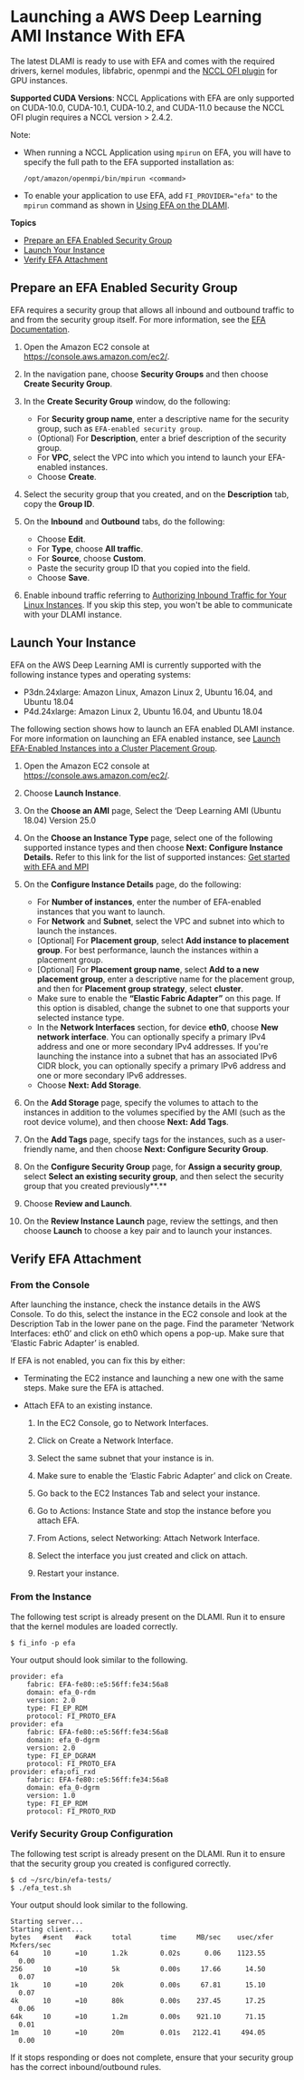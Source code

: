 # Launching a AWS Deep Learning AMI Instance With EFA<a name="tutorial-efa-launching"></a>

The latest DLAMI is ready to use with EFA and comes with the required drivers, kernel modules, libfabric, openmpi and the [NCCL OFI plugin](https://github.com/aws/aws-ofi-nccl/tree/aws) for GPU instances\.

**Supported CUDA Versions**: NCCL Applications with EFA are only supported on CUDA\-10\.0, CUDA\-10\.1, CUDA\-10\.2, and CUDA\-11\.0 because the NCCL OFI plugin requires a NCCL version > 2\.4\.2\. 

Note:
+ When running a NCCL Application using `mpirun` on EFA, you will have to specify the full path to the EFA supported installation as: 

  ```
  /opt/amazon/openmpi/bin/mpirun <command>  
  ```
+ To enable your application to use EFA, add `FI_PROVIDER="efa"` to the `mpirun` command as shown in [Using EFA on the DLAMI](tutorial-efa-using.md)\.

**Topics**
+ [Prepare an EFA Enabled Security Group](#tutorial-efa-security-group)
+ [Launch Your Instance](#tutorial-efa-launch)
+ [Verify EFA Attachment](#tutorial-efa-verify-attachment)

## Prepare an EFA Enabled Security Group<a name="tutorial-efa-security-group"></a>

EFA requires a security group that allows all inbound and outbound traffic to and from the security group itself\. For more information, see the [EFA Documentation](https://docs.aws.amazon.com/AWSEC2/latest/UserGuide/efa-start.html#efa-start-security)\.

1. Open the Amazon EC2 console at [https://console\.aws\.amazon\.com/ec2/](https://console.aws.amazon.com/ec2/)\. 

1. In the navigation pane, choose **Security Groups** and then choose **Create Security Group**\. 

1. In the **Create Security Group** window, do the following: 
   + For **Security group name**, enter a descriptive name for the security group, such as `EFA-enabled security group`\. 
   + \(Optional\) For **Description**, enter a brief description of the security group\. 
   + For **VPC**, select the VPC into which you intend to launch your EFA\-enabled instances\. 
   + Choose **Create**\. 

1. Select the security group that you created, and on the **Description** tab, copy the **Group ID**\. 

1. On the **Inbound** and **Outbound** tabs, do the following: 
   + Choose **Edit**\. 
   + For **Type**, choose **All traffic**\. 
   + For **Source**, choose **Custom**\. 
   + Paste the security group ID that you copied into the field\. 
   + Choose **Save**\.  

1. Enable inbound traffic referring to [Authorizing Inbound Traffic for Your Linux Instances](https://docs.aws.amazon.com/AWSEC2/latest/UserGuide/authorizing-access-to-an-instance.html)\. If you skip this step, you won't be able to communicate with your DLAMI instance\.

## Launch Your Instance<a name="tutorial-efa-launch"></a>

EFA on the AWS Deep Learning AMI is currently supported with the following instance types and operating systems:
+  P3dn\.24xlarge: Amazon Linux, Amazon Linux 2, Ubuntu 16\.04, and Ubuntu 18\.04
+  P4d\.24xlarge: Amazon Linux 2, Ubuntu 16\.04, and Ubuntu 18\.04

The following section shows how to launch an EFA enabled DLAMI instance\. For more information on launching an EFA enabled instance, see [Launch EFA\-Enabled Instances into a Cluster Placement Group](https://docs.aws.amazon.com/AWSEC2/latest/UserGuide/efa-start.html#efa-start-instances)\.

1. Open the Amazon EC2 console at [https://console\.aws\.amazon\.com/ec2/](https://console.aws.amazon.com/ec2/)\. 

1. Choose **Launch Instance**\. 

1. On the **Choose an AMI** page, Select the ‘Deep Learning AMI \(Ubuntu 18\.04\) Version 25\.0 

1. On the **Choose an Instance Type** page, select one of the following supported instance types and then choose **Next: Configure Instance Details\.** Refer to this link for the list of supported instances: [Get started with EFA and MPI](https://docs.aws.amazon.com/AWSEC2/latest/UserGuide/efa-start.html) 

1. On the **Configure Instance Details** page, do the following: 
   + For **Number of instances**, enter the number of EFA\-enabled instances that you want to launch\. 
   + For **Network** and **Subnet**, select the VPC and subnet into which to launch the instances\. 
   + \[Optional\] For **Placement group**, select **Add instance to placement group**\. For best performance, launch the instances within a placement group\. 
   + \[Optional\] For **Placement group name**, select **Add to a new placement group**, enter a descriptive name for the placement group, and then for **Placement group strategy**, select **cluster**\. 
   + Make sure to enable the **“Elastic Fabric Adapter”** on this page\. If this option is disabled, change the subnet to one that supports your selected instance type\.  
   + In the **Network Interfaces** section, for device **eth0**, choose **New network interface**\. You can optionally specify a primary IPv4 address and one or more secondary IPv4 addresses\. If you're launching the instance into a subnet that has an associated IPv6 CIDR block, you can optionally specify a primary IPv6 address and one or more secondary IPv6 addresses\. 
   + Choose **Next: Add Storage**\. 

1. On the **Add Storage** page, specify the volumes to attach to the instances in addition to the volumes specified by the AMI \(such as the root device volume\), and then choose **Next: Add Tags**\. 

1. On the **Add Tags** page, specify tags for the instances, such as a user\-friendly name, and then choose **Next: Configure Security Group**\. 

1. On the **Configure Security Group** page, for **Assign a security group**, select **Select an existing security group**, and then select the security group that you created previously**\.** 

1. Choose **Review and Launch**\. 

1. On the **Review Instance Launch** page, review the settings, and then choose **Launch** to choose a key pair and to launch your instances\. 

## Verify EFA Attachment<a name="tutorial-efa-verify-attachment"></a>

### From the Console<a name="tutorial-efa-verify-attachment-console"></a>

After launching the instance, check the instance details in the AWS Console\. To do this, select the instance in the EC2 console and look at the Description Tab in the lower pane on the page\. Find the parameter ‘Network Interfaces: eth0’ and click on eth0 which opens a pop\-up\. Make sure that ‘Elastic Fabric Adapter’ is enabled\. 

If EFA is not enabled, you can fix this by either:
+ Terminating the EC2 instance and launching a new one with the same steps\. Make sure the EFA is attached\. 
+ Attach EFA to an existing instance\.

  1. In the EC2 Console, go to Network Interfaces\.

  1. Click on Create a Network Interface\.

  1. Select the same subnet that your instance is in\.

  1. Make sure to enable the ‘Elastic Fabric Adapter’ and click on Create\.

  1. Go back to the EC2 Instances Tab and select your instance\.

  1. Go to Actions: Instance State and stop the instance before you attach EFA\.

  1. From Actions, select Networking: Attach Network Interface\.

  1. Select the interface you just created and click on attach\.

  1. Restart your instance\.

### From the Instance<a name="tutorial-efa-verify-attachment-instance"></a>

The following test script is already present on the DLAMI\. Run it to ensure that the kernel modules are loaded correctly\.

```
$ fi_info -p efa
```

Your output should look similar to the following\.

```
provider: efa
    fabric: EFA-fe80::e5:56ff:fe34:56a8
    domain: efa_0-rdm
    version: 2.0
    type: FI_EP_RDM
    protocol: FI_PROTO_EFA
provider: efa
    fabric: EFA-fe80::e5:56ff:fe34:56a8
    domain: efa_0-dgrm
    version: 2.0
    type: FI_EP_DGRAM
    protocol: FI_PROTO_EFA
provider: efa;ofi_rxd
    fabric: EFA-fe80::e5:56ff:fe34:56a8
    domain: efa_0-dgrm
    version: 1.0
    type: FI_EP_RDM
    protocol: FI_PROTO_RXD
```

### Verify Security Group Configuration<a name="tutorial-efa-verify-attachment-security"></a>

The following test script is already present on the DLAMI\. Run it to ensure that the security group you created is configured correctly\.

```
$ cd ~/src/bin/efa-tests/
$ ./efa_test.sh
```

Your output should look similar to the following\.

```
Starting server...
Starting client...
bytes   #sent   #ack     total       time     MB/sec    usec/xfer   Mxfers/sec
64      10      =10      1.2k        0.02s      0.06    1123.55       0.00
256     10      =10      5k          0.00s     17.66      14.50       0.07
1k      10      =10      20k         0.00s     67.81      15.10       0.07
4k      10      =10      80k         0.00s    237.45      17.25       0.06
64k     10      =10      1.2m        0.00s    921.10      71.15       0.01
1m      10      =10      20m         0.01s   2122.41     494.05       0.00
```

If it stops responding or does not complete, ensure that your security group has the correct inbound/outbound rules\. 